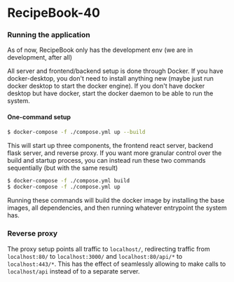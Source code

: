 # RecipeBook-40

### Running the application
As of now, RecipeBook only has the development env (we are in development, after all)

All server and frontend/backend setup is done through Docker. If you have docker-desktop, you don't need to install anything new (maybe just run docker desktop to start the docker engine). If you don't have docker desktop but have docker, start the docker daemon to be able to run the system.

#### One-command setup
```bash
$ docker-compose -f ./compose.yml up --build
```

This will start up three components, the frontend react server, backend flask server, and reverse proxy. If you want more granular control over the build and startup process, you can instead run these two commands sequentially (but with the same result)

```bash
$ docker-compose -f ./compose.yml build
$ docker-compose -f ./compose.yml up
```

Running these commands will build the docker image by installing the base images, all dependencies, and then running whatever entrypoint the system has.

### Reverse proxy
The proxy setup points all traffic to `localhost/`, redirecting traffic from `localhost:80/` to `localhost:3000/` and `localhost:80/api/*` to `localhost:443/*`. This has the effect of seamlessly allowing to make calls to `localhost/api` instead of to a separate server.

